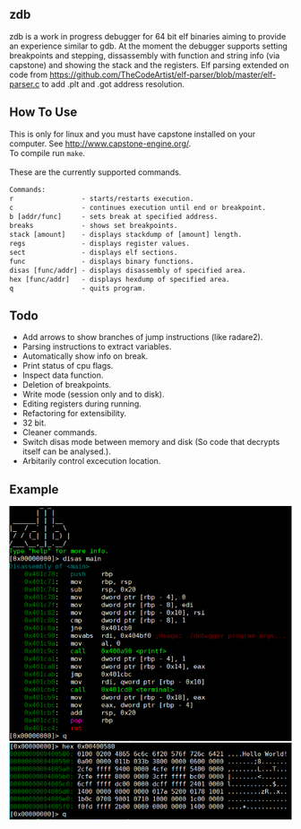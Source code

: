 ## zdb 
zdb is a work in progress debugger for 64 bit elf binaries aiming to provide an experience similar to gdb. At the moment the debugger supports setting breakpoints and stepping, dissassembly with function and string info (via capstone) and showing the stack and the registers. Elf parsing extended on code from https://github.com/TheCodeArtist/elf-parser/blob/master/elf-parser.c to add .plt and .got address resolution.

## How To Use
This is only for linux and you must have capstone installed on your computer. See http://www.capstone-engine.org/. </br>
To compile run `make`. </br></br>
These are the currently supported commands.
```
Commands:
r                 - starts/restarts execution.
c                 - continues execution until end or breakpoint.
b [addr/func]     - sets break at specified address.
breaks            - shows set breakpoints.
stack [amount]    - displays stackdump of [amount] length.
regs              - displays register values.
sect              - displays elf sections.
func              - displays binary functions.
disas [func/addr] - displays disassembly of specified area.
hex [func/addr]   - displays hexdump of specified area.
q                 - quits program.
```
## Todo
- Add arrows to show branches of jump instructions (like radare2).
- Parsing instructions to extract variables.
- Automatically show info on break.
- Print status of cpu flags.
- Inspect data function.
- Deletion of breakpoints.
- Write mode (session only and to disk).
- Editing registers during running.
- Refactoring for extensibility.
- 32 bit.
- Cleaner commands.
- Switch disas mode between memory and disk (So code that decrypts itself can be analysed.).
- Arbitarily control excecution location.

## Example
![](img/disas.png)
![](img/hex.png)
